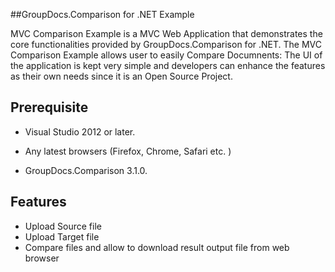 ##GroupDocs.Comparison for .NET Example

MVC Comparison Example is a MVC Web  Application that demonstrates the core functionalities provided by GroupDocs.Comparison for .NET.
The MVC Comparison Example allows user to easily Compare Documnents: 
The UI of the application is kept very simple and developers can enhance the features as their own needs since it is an 
Open Source Project.



## Prerequisite

+ Visual Studio 2012 or later.


+ Any latest browsers (Firefox, Chrome, Safari etc. )

+ GroupDocs.Comparison 3.1.0.



## Features 



+ Upload Source file
+ Upload Target file
+ Compare files and allow to download result output file from web browser
